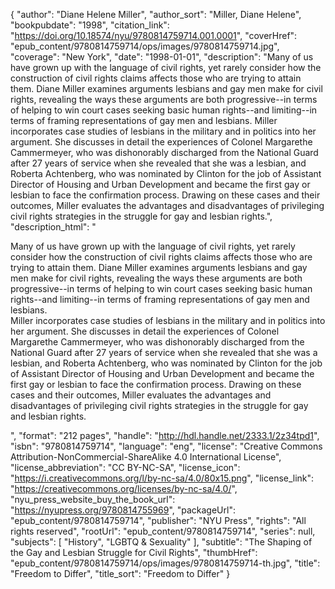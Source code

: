 {
  "author": "Diane Helene Miller",
  "author_sort": "Miller, Diane Helene",
  "bookpubdate": "1998",
  "citation_link": "https://doi.org/10.18574/nyu/9780814759714.001.0001",
  "coverHref": "epub_content/9780814759714/ops/images/9780814759714.jpg",
  "coverage": "New York",
  "date": "1998-01-01",
  "description": "Many of us have grown up with the language of civil rights, yet rarely consider how the construction of civil rights claims affects those who are trying to attain them. Diane Miller examines arguments lesbians and gay men make for civil rights, revealing the ways these arguments are both progressive--in terms of helping to win court cases seeking basic human rights--and limiting--in terms of framing representations of gay men and lesbians. Miller incorporates case studies of lesbians in the military and in politics into her argument.  She discusses in detail the experiences of Colonel Margarethe Cammermeyer, who was dishonorably discharged from the National Guard after 27 years of service when she revealed that she was a lesbian, and Roberta Achtenberg, who was nominated by Clinton for the job of Assistant Director of Housing and Urban Development and became the first gay or lesbian to face the confirmation process.  Drawing on these cases and their outcomes, Miller evaluates the advantages and disadvantages of privileging civil rights strategies in the struggle for gay and lesbian rights.",
  "description_html": "<p>Many of us have grown up with the language of civil rights, yet rarely consider how the construction of civil rights claims affects those who are trying to attain them. Diane Miller examines arguments lesbians and gay men make for civil rights, revealing the ways these arguments are both progressive--in terms of helping to win court cases seeking basic human rights--and limiting--in terms of framing representations of gay men and lesbians.<br> Miller incorporates case studies of lesbians in the military and in politics into her argument.  She discusses in detail the experiences of Colonel Margarethe Cammermeyer, who was dishonorably discharged from the National Guard after 27 years of service when she revealed that she was a lesbian, and Roberta Achtenberg, who was nominated by Clinton for the job of Assistant Director of Housing and Urban Development and became the first gay or lesbian to face the confirmation process.  Drawing on these cases and their outcomes, Miller evaluates the advantages and disadvantages of privileging civil rights strategies in the struggle for gay and lesbian rights.</p>",
  "format": "212 pages",
  "handle": "http://hdl.handle.net/2333.1/2z34tpd1",
  "isbn": "9780814759714",
  "language": "eng",
  "license": "Creative Commons Attribution-NonCommercial-ShareAlike 4.0 International License",
  "license_abbreviation": "CC BY-NC-SA",
  "license_icon": "https://i.creativecommons.org/l/by-nc-sa/4.0/80x15.png",
  "license_link": "https://creativecommons.org/licenses/by-nc-sa/4.0/",
  "nyu_press_website_buy_the_book_url": "https://nyupress.org/9780814755969",
  "packageUrl": "epub_content/9780814759714",
  "publisher": "NYU Press",
  "rights": "All rights reserved",
  "rootUrl": "epub_content/9780814759714",
  "series": null,
  "subjects": [
    "History",
    "LGBTQ & Sexuality"
  ],
  "subtitle": "The Shaping of the Gay and Lesbian Struggle for Civil Rights",
  "thumbHref": "epub_content/9780814759714/ops/images/9780814759714-th.jpg",
  "title": "Freedom to Differ",
  "title_sort": "Freedom to Differ"
}
